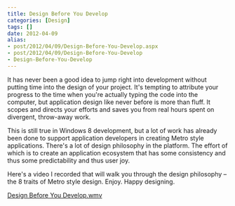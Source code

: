 ```yaml
---
title: Design Before You Develop
categories: [Design]
tags: []
date: 2012-04-09
alias:
- post/2012/04/09/Design-Before-You-Develop.aspx
- post/2012/04/09/Design-Before-You-Develop
- Design-Before-You-Develop
---
```


It has never been a good idea to jump right into development without putting time into the design of your project. It&#39;s tempting to attribute your progress to the time when you&#39;re actually typing the code into the computer, but application design like never before is more than fluff. It scopes and directs your efforts and saves you from real hours spent on divergent, throw-away work.

This is still true in Windows 8 development, but a lot of work has already been done to support application developers in creating Metro style applications. There&#39;s a lot of design philosophy in the platform. The effort of which is to create an application ecosystem that has some consistency and thus some predictability and thus user joy.

Here&#39;s a video I recorded that will walk you through the design philosophy &ndash; the 8 traits of Metro style design. Enjoy. Happy designing.

[Design Before You Develop.wmv](/files/designdev_01.wmv)